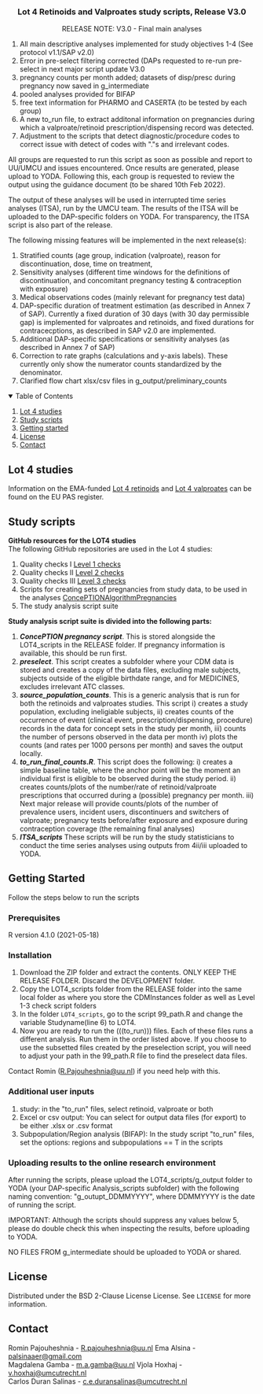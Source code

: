  
 <h3 align="center">Lot 4 Retinoids and Valproates study scripts, Release V3.0</h3>
 <p align="center"> RELEASE NOTE: V3.0 - Final main analyses
 
1.	All main descriptive analyses implemented for study objectives 1-4 (See protocol v1.1/SAP v2.0)
2.	Error in pre-select filtering corrected (DAPs requested to re-run pre-select in next major script update V3.0
3.	pregnancy counts per month added; datasets of disp/presc during pregnancy now saved in g_intermediate
4.	pooled analyses provided for BIFAP
5.	free text information for PHARMO and CASERTA (to be tested by each group)
6.	A new to_run file, to extract additonal information on pregnancies during which a valproate/retinoid prescription/dispensing record was detected.
7.	Adjustment to the scripts that detect diagnostic/procedure codes to correct issue with detect of codes with "."s and irrelevant codes.


<!-- IMPORTANT NOTES -->
All groups are requested to run this script as soon as possible and report to UU/UMCU and issues encountered. Once results are generated, please upload to YODA.
Following this, each group is requested to review the output using the guidance document (to be shared 10th Feb 2022).

The output of these analyses will be used in interrupted time series analyses (ITSA), run by the UMCU team. The results of the ITSA will be uploaded to the DAP-specific folders on YODA. For transparency, the ITSA script is also part of the release.

The following missing features will be implemented in the next release(s):
1.	Stratified counts (age group, indication (valproate), reason for discontinuation, dose, time on treatment, 
2.	Sensitivity analyses (different time windows for the definitions of discontinuation, and concomitant pregnancy testing & contraception with exposure)
3.	Medical observations codes (mainly relevant for pregnancy test data)
4.	DAP-specific duration of treatment estimation (as described in Annex 7 of SAP). Currently a fixed duration of 30 days (with 30 day permissible gap) is implemented for valproates and retinoids, and fixed durations for contracecptions, as described in SAP v2.0 are implemented.
5.	Additional DAP-specific specifications or sensitivity analyses (as described in Annex 7 of SAP)
6.	Correction to rate graphs (calculations and y-axis labels). These currently only show the numerator counts standardized by the denominator.
7.	Clarified flow chart xlsx/csv files in g_output/preliminary_counts


<!-- TABLE OF CONTENTS -->
<details open="open">
  <summary>Table of Contents</summary>
  <ol>
    <li><a href="#Lot4">Lot 4 studies</a></li>
    <li><a href="#Scripts">Study scripts</a></li>
    <li><a href="#Getting-started">Getting started</a></li>
    <li><a href="#License">License</a></li>
    <li><a href="#Contact">Contact</a></li>
  </ol>
</details>

<!-- LOT4 -->
## Lot 4 studies

Information on the EMA-funded [Lot 4 retinoids](https://www.encepp.eu/encepp/viewResource.htm?id=31096) and [Lot 4 valproates](https://www.encepp.eu/encepp/viewResource.htm?id=36586) can be found on the EU PAS register.

<!-- SCRIPTS -->
## Study scripts

**GitHub resources for the LOT4 studies**      
The following GitHub repositories are used in the Lot 4 studies:
1.	Quality checks I [Level 1 checks](https://github.com/IMI-ConcePTION/Level-1-checks)
2.	Quality checks II [Level 2 checks](https://github.com/IMI-ConcePTION/Level-3-checks)   
3.	Quality checks III [Level 3 checks](https://github.com/IMI-ConcePTION/Level-4-checks) 
4.	Scripts for creating sets of pregnancies from study data, to be used in the analyses [ConcePTIONAlgorithmPregnancies](https://github.com/ARS-toscana/ConcePTIONAlgorithmPregnancies)
5.	The study analysis script suite

**Study analysis script suite is divided into the following parts:**   

1.	***ConcePTION pregnancy script***. This is stored alongside the LOT4_scripts in the RELEASE folder. If pregnancy information is available, this should be run first.
2.	***preselect***. This script creates a subfolder where your CDM data is stored and creates a copy of the data files, excluding male subjects, subjects outside of the eligible birthdate range, and for MEDICINES, excludes irrelevant ATC classes.
3.	***source_population_counts***. This is a generic analysis that is run for both the retinoids and valproates studies. This script 
i) creates a study population, excluding ineligiable subjects, 
ii) creates counts of the occurrence of event (clinical event, prescription/dispensing, procedure) records in the data for concept sets in the study per month, 
iii) counts the number of persons observed in the data per month
iv) plots the counts (and rates per 1000 persons per month) and saves the output locally. 
4.	***to_run_final_counts.R***.  This script does the following:
i) creates a simple baseline table, where the anchor point will be the moment an individual first is eligible to be observed during the study period. 
ii) creates counts/plots of the number/rate of retinoid/valproate prescriptions that occurred during a (possible) pregnancy per month.
iii) Next major release will provide counts/plots of the number of prevalence users, incident users, discontinuers and switchers of valproate; pregnancy tests before/after exposure and exposure during contraception coverage (the remaining final analyses)
5. 	***ITSA_scripts*** These scripts will be run by the study statisticians to conduct the time series analyses using outputs from 4ii/iii uploaded to YODA.

<!-- GETTING-STARTED -->
## Getting Started

Follow the steps below to run the scripts

### Prerequisites

R version 4.1.0 (2021-05-18)   

### Installation

1. Download the ZIP folder and extract the contents. ONLY KEEP THE RELEASE FOLDER. Discard the DEVELOPMENT folder.  
2. Copy the LOT4_scripts folder from the RELEASE folder into the same local folder as where you store the CDMInstances folder as well as Level 1-3 check script folders  
3. In the folder `LOT4_scripts`, go to the script 99_path.R and change the variable Studyname(line 6) to LOT4.     
4. Now you are ready to run the (((to_run))) files. Each of these files runs a different analysis. Run them in the order listed above. If you choose to use the subsetted files created by the preselection script, you will need to adjust your path in the 99_path.R file to find the preselect data files. 

Contact Romin (R.Pajouheshnia@uu.nl) if you need help with this.

### Additional user inputs

1. study: in the "to_run" files, select retinoid, valproate or both
2. Excel or csv output: You can select for output data files (for export) to be either .xlsx or .csv format
3. Subpopulation/Region analysis (BIFAP): In the study script "to_run" files, set the options: regions and subpopulations == T in the scripts

### Uploading results to the online research environment

After running the scripts, please upload the LOT4_scripts/g_output folder to YODA (your DAP-specific Analysis_scripts subfolder) with the following naming convention: "g_outupt_DDMMYYYY", where DDMMYYYY is the date of running the script.

IMPORTANT: Although the scripts should suppress any values below 5, please do double check this when inspecting the results, before uploading to YODA.

NO FILES FROM g_intermediate should be uploaded to YODA or shared.

<!-- LICENSE -->
## License

Distributed under the BSD 2-Clause License License. See `LICENSE` for more information.

<!-- CONTACT -->
## Contact

Romin Pajouheshnia - R.pajouheshnia@uu.nl
Ema Alsina - palsinaaer@gmail.com  
Magdalena Gamba - m.a.gamba@uu.nl
Vjola Hoxhaj - v.hoxhaj@umcutrecht.nl     
Carlos Duran Salinas - c.e.duransalinas@umcutrecht.nl
